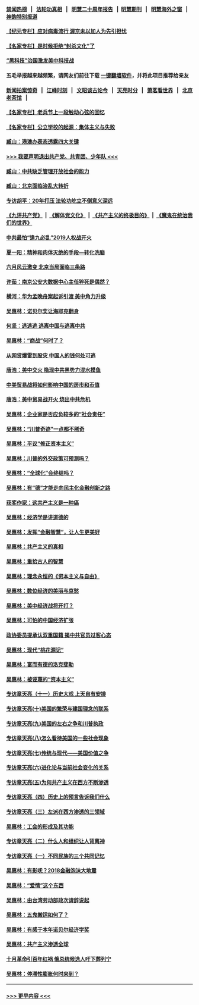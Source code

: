 #### [禁闻热榜](热点新闻.md?=0)  &nbsp;&nbsp;|&nbsp;&nbsp; [法轮功真相](https://github.com/gfw-breaker/truth/blob/master/README.md?=0) &nbsp;&nbsp;|&nbsp;&nbsp; [明慧二十周年报告](https://github.com/gfw-breaker/mh-reports/blob/master/README.md?=0) &nbsp;&nbsp;|&nbsp;&nbsp;[明慧期刊](https://github.com/gfw-breaker/mh-qikan) &nbsp;&nbsp;|&nbsp;&nbsp; [明慧海外之窗](https://github.com/gfw-breaker/mh-news/blob/master/README.md?=0) &nbsp;&nbsp;|&nbsp;&nbsp; [神韵特别报道](https://github.com/gfw-breaker/mh-news/blob/master/shenyun.md?=0)
#### [【纪元专栏】应对病毒流行 渥京未以加人为先引担忧](../pages/nsc423/n11875714.md?t=03131331) 
#### [【名家专栏】是时候拒绝“封杀文化”了](../pages/nsc423/n11814093.md?t=03131331) 
#### [“黑科技”治国激发美中科技战](../pages/nsc423/n11638056.md?t=03131331) 
#### 五毛举报越来越频繁，请网友们前往下载 [一键翻墙软件](https://github.com/gfw-breaker/ssr-accounts)，并将此项目推荐给亲友
#### [新闻拍案惊奇](https://github.com/gfw-breaker/banned-news/blob/master/pages/link4.md) &nbsp;&nbsp;|&nbsp;&nbsp; [江峰时刻](https://github.com/gfw-breaker/banned-news/blob/master/pages/link4.md) &nbsp;&nbsp;|&nbsp;&nbsp; [文昭谈古论今](https://github.com/gfw-breaker/banned-news/blob/master/pages/link4.md) &nbsp;&nbsp;|&nbsp;&nbsp; [天亮时分](https://github.com/gfw-breaker/banned-news/blob/master/pages/link4.md) &nbsp;&nbsp;|&nbsp;&nbsp; [萧茗看世界](https://github.com/gfw-breaker/banned-news/blob/master/pages/link4.md) &nbsp;&nbsp;|&nbsp;&nbsp; [北京老茶馆](https://github.com/gfw-breaker/banned-news/blob/master/pages/link4.md) &nbsp;&nbsp;|&nbsp;&nbsp; 
#### [【名家专栏】老兵节上一段触动心弦的回忆](../pages/nsc423/n11646016.md?t=03131331) 
#### [【名家专栏】公立学校的起源：集体主义与失败](../pages/nsc423/n11601833.md?t=03131331) 
#### [臧山：港澳办表态透露四大关键](../pages/nsc423/n11421628.md?t=03131331) 
#### [>>> 我要声明退出共产党、共青团、少年队 <<<](https://github.com/begood0513/goodnews/blob/master/quit/letter.md) 
#### [臧山：中共缺乏管理开放社会的能力](../pages/nsc423/n11407457.md?t=03131331) 
#### [臧山：北京面临治乱大转折](../pages/nsc423/n11406895.md?t=03131331) 
#### [专访胡平：20年打压 法轮功屹立不倒意义深远](../pages/nsc423/n11398800.md?t=03131331) 
#### [《九评共产党》](https://github.com/begood0513/9ping.md/blob/master/README.md) &nbsp;|&nbsp; [《解体党文化》](../../../../jtdwh.md/blob/master/README.md)  &nbsp;|&nbsp; [《共产主义的终极目的》](../../../../gczydzjmd.md/blob/master/README.md) &nbsp;|&nbsp; [《魔鬼在统治我们的世界》](../../../../mgztzwmdsj.md/blob/master/README.md) 
#### [中共最怕“逢九必乱”2019人权战开火](../pages/nsc423/n11385248.md?t=03131331) 
#### [夏一阳：精神和肉体灭绝的手段—转化洗脑](../pages/nsc423/n11368250.md?t=03131331) 
#### [六月风云激变 北京当局面临三条路](../pages/nsc423/n11313668.md?t=03131331) 
#### [许茹：南京公安大数据中心主任猝死是偶然？](../pages/nsc423/n11064744.md?t=03131331) 
#### [横河：华为孟晚舟案起诉引渡 美中角力升级](../pages/nsc423/n11027230.md?t=03131331) 
#### [吴惠林：诺贝尔奖让海耶克翻身](../pages/nsc423/n10890049.md?t=03131331) 
#### [何坚：逃逃逃 逃离中国与逃离中共](../pages/nsc423/n10592891.md?t=03131331) 
#### [吴惠林：“商战”何时了？](../pages/nsc423/n10573558.md?t=03131331) 
#### [从网贷爆雷到股灾 中国人的钱何处可逃](../pages/nsc423/n10572800.md?t=03131331) 
#### [唐浩：美中交火 隐现中共黑势力混水摸鱼](../pages/nsc423/n10544040.md?t=03131331) 
#### [中美贸易战将如何影响中国的房市和币值](../pages/nsc423/n10543697.md?t=03131331) 
#### [唐浩：美中贸易战开火 烧出中共危机](../pages/nsc423/n10540126.md?t=03131331) 
#### [吴惠林：企业家是否应负较多的“社会责任”](../pages/nsc423/n10535022.md?t=03131331) 
#### [吴惠林：“川普奇迹”一点都不稀奇](../pages/nsc423/n10512808.md?t=03131331) 
#### [吴惠林：平议“修正资本主义”](../pages/nsc423/n10495724.md?t=03131331) 
#### [吴惠林：川普的外交政策可预测吗？](../pages/nsc423/n10462387.md?t=03131331) 
#### [吴惠林：“全球化”会终结吗？](../pages/nsc423/n10452838.md?t=03131331) 
#### [吴惠林：有“德”才能走向民主化金融创新之路](../pages/nsc423/n10432292.md?t=03131331) 
#### [获奖作家：这共产主义是一种癌](../pages/nsc423/n10431541.md?t=03131331) 
#### [吴惠林：经济学是讲道德的](../pages/nsc423/n10398014.md?t=03131331) 
#### [吴惠林：发挥“金融智慧”，让人生更美好](../pages/nsc423/n10375019.md?t=03131331) 
#### [吴惠林：共产主义的真相](../pages/nsc423/n10351394.md?t=03131331) 
#### [吴惠林：重拾古人的智慧](../pages/nsc423/n10337691.md?t=03131331) 
#### [吴惠林：理念永恒的《资本主义与自由》](../pages/nsc423/n10316274.md?t=03131331) 
#### [吴惠林：数位经济的美丽与哀愁](../pages/nsc423/n10292946.md?t=03131331) 
#### [吴惠林：美中经济战将开打？](../pages/nsc423/n10258825.md?t=03131331) 
#### [吴惠林：可怕的中国经济扩张](../pages/nsc423/n10219147.md?t=03131331) 
#### [政协委员提承认双重国籍 揭中共官员过客心态](../pages/nsc423/n10208809.md?t=03131331) 
#### [吴惠林：现代“桃花源记”](../pages/nsc423/n10185234.md?t=03131331) 
#### [吴惠林：富而有德的洛克斐勒](../pages/nsc423/n10142264.md?t=03131331) 
#### [吴惠林：被诬蔑的“资本主义”](../pages/nsc423/n10124816.md?t=03131331) 
#### [专访章天亮（十一）历史大戏 上天自有安排](../pages/nsc423/n10094905.md?t=03131331) 
#### [专访章天亮(十)美国的繁荣与建国理念的联系](../pages/nsc423/n10094899.md?t=03131331) 
#### [专访章天亮(九)美国的左右之争和川普执政](../pages/nsc423/n10094889.md?t=03131331) 
#### [专访章天亮(八)怎么看待美国的一些社会现象](../pages/nsc423/n10094857.md?t=03131331) 
#### [专访章天亮(七)传统与现代——美国价值之争](../pages/nsc423/n10093140.md?t=03131331) 
#### [专访章天亮(六)进化论与当前社会变化的关系](../pages/nsc423/n10092036.md?t=03131331) 
#### [专访章天亮(五)为何共产主义在西方不断渗透](../pages/nsc423/n10083620.md?t=03131331) 
#### [专访章天亮（四）历史上的预言告诉我们什么](../pages/nsc423/n10083606.md?t=03131331) 
#### [专访章天亮（三）左派在西方渗透的三领域](../pages/nsc423/n10081115.md?t=03131331) 
#### [吴惠林：工会的形成及其功能](../pages/nsc423/n10080633.md?t=03131331) 
#### [专访章天亮（二）什么人和组织让人背离神](../pages/nsc423/n10076637.md?t=03131331) 
#### [专访章天亮（一）不同民族的三个共同记忆](../pages/nsc423/n10074188.md?t=03131331) 
#### [吴惠林：有影呒？2018金融泡沫大地震](../pages/nsc423/n10040534.md?t=03131331) 
#### [吴惠林：“爱情”这个东西](../pages/nsc423/n10019423.md?t=03131331) 
#### [吴惠林：由台湾劳动部政次请辞说起](../pages/nsc423/n9979679.md?t=03131331) 
#### [吴惠林：五鬼搬运如何了？](../pages/nsc423/n9925338.md?t=03131331) 
#### [吴惠林：有感于本年诺贝尔经济学奖](../pages/nsc423/n9871883.md?t=03131331) 
#### [吴惠林：共产主义渗透全球](../pages/nsc423/n9812748.md?t=03131331) 
#### [十月革命引百年红祸 俄总统候选人吁下葬列宁](../pages/nsc423/n9810182.md?t=03131331) 
#### [吴惠林：停滞性膨胀何时来到？](../pages/nsc423/n9764136.md?t=03131331) 

----
#### [ >>> 更早内容 <<< ](../indexes/nsc423-earlier.md)

